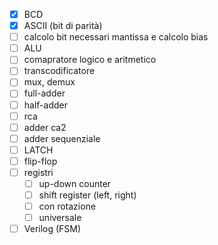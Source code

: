 - [x] BCD
- [x] ASCII (bit di parità)
- [ ] calcolo bit necessari mantissa e calcolo bias
- [ ] ALU
- [ ] comapratore logico e aritmetico
- [ ] transcodificatore
- [ ] mux, demux
- [ ] full-adder
- [ ] half-adder
- [ ] rca
- [ ] adder ca2
- [ ] adder sequenziale
- [ ] LATCH
- [ ] flip-flop
- [ ] registri
	- [ ] up-down counter
	- [ ] shift register (left, right)
	- [ ] con rotazione
	- [ ] universale
- [ ] Verilog (FSM)